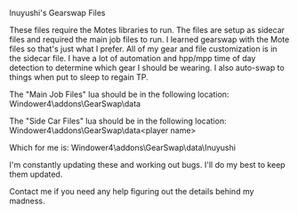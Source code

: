 Inuyushi's Gearswap Files

These files require the Motes libraries to run. The files are setup as sidecar files and required 
the main job files to run. I learned gearswap with the Mote files so that's just what I prefer. 
All of my gear and file customization is in the sidecar file. I have a lot of automation and
hpp/mpp time of day detection to determine which gear I should be wearing. I also auto-swap
to things when put to sleep to regain TP.

The "Main Job Files" lua should be in the following location: Windower4\addons\GearSwap\data

The "Side Car Files" lua should be in the following location: Windower4\addons\GearSwap\data\<player name>

Which for me is: Windower4\addons\GearSwap\data\Inuyushi

I'm constantly updating these and working out bugs. I'll do my best to keep them updated.

Contact me if you need any help figuring out the details behind my madness.
